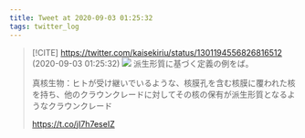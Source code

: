 ```yaml
---
title: Tweet at 2020-09-03 01:25:32
tags: twitter_log
---
```


> [!CITE] https://twitter.com/kaisekiriu/status/1301194556826816512 (2020-09-03 01:25:32)
> ![](https://twitter.com/kaisekiriu/status/1301194556826816512)
> 派生形質に基づく定義の例をば。
> 
> 真核生物：ヒトが受け継いでいるような、核膜孔を含む核膜に覆われた核を持ち、他のクラウンクレードに対してその核の保有が派生形質となるようなクラウンクレード
> 
> https://t.co/jI7h7eseIZ
